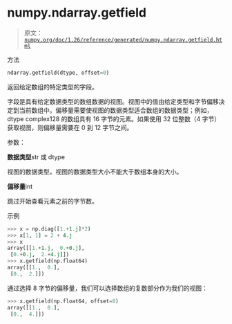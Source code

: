 # numpy.ndarray.getfield

> 原文：[`numpy.org/doc/1.26/reference/generated/numpy.ndarray.getfield.html`](https://numpy.org/doc/1.26/reference/generated/numpy.ndarray.getfield.html)

方法

```py
ndarray.getfield(dtype, offset=0)
```

返回给定数组的特定类型的字段。

字段是具有给定数据类型的数组数据的视图。视图中的值由给定类型和字节偏移决定到当前数组中。偏移量需要使视图的数据类型适合数组的数据类型；例如，dtype complex128 的数组具有 16 字节的元素。如果使用 32 位整数（4 字节）获取视图，则偏移量需要在 0 到 12 字节之间。

参数：

**数据类型**str 或 dtype

视图的数据类型。视图的数据类型大小不能大于数组本身的大小。

**偏移量**int

跳过开始查看元素之前的字节数。

示例

```py
>>> x = np.diag([1.+1.j]*2)
>>> x[1, 1] = 2 + 4.j
>>> x
array([[1.+1.j,  0.+0.j],
 [0.+0.j,  2.+4.j]])
>>> x.getfield(np.float64)
array([[1.,  0.],
 [0.,  2.]]) 
```

通过选择 8 字节的偏移量，我们可以选择数组的复数部分作为我们的视图：

```py
>>> x.getfield(np.float64, offset=8)
array([[1.,  0.],
 [0.,  4.]]) 
```

